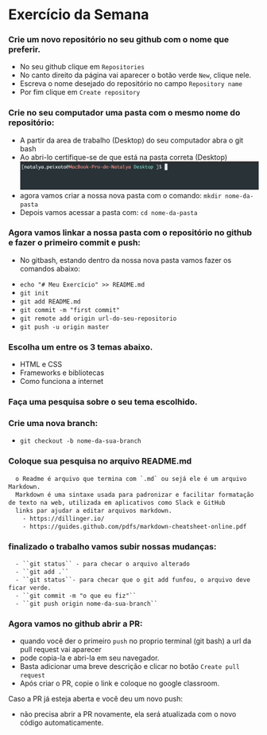 # Exercício da Semana

### Crie um novo repositório no seu github com o nome que preferir.
  - No seu github clique em `Repositories`
  - No canto direito da página vai aparecer o botão verde `New`, clique nele.
  - Escreva o nome desejado do repositório no campo `Repository name`
  - Por fim clique em `Create repository`

### Crie no seu computador uma pasta com o mesmo nome do repositório:
 - A partir da area de trabalho (Desktop) do seu computador abra o git bash
 - Ao abri-lo certifique-se de que está na pasta correta (Desktop)
 ![terminal](terminal.png)
 - agora vamos criar a nossa nova pasta com o comando: `mkdir nome-da-pasta`
 - Depois vamos acessar a pasta com: `cd nome-da-pasta`

### Agora vamos linkar a nossa pasta com o repositório no github e fazer o primeiro commit e push:
 - No gitbash, estando dentro da nossa nova pasta vamos fazer os comandos abaixo:

* `echo "# Meu Exercício" >> README.md`
* `git init`
* `git add README.md`
* `git commit -m "first commit"`
* `git remote add origin url-do-seu-repositorio`
* `git push -u origin master`

### Escolha um entre os 3 temas abaixo.

- HTML e CSS
- Frameworks e bibliotecas
- Como funciona a internet

### Faça uma pesquisa sobre o seu tema escolhido.

### Crie uma nova branch:
  - ``git checkout -b nome-da-sua-branch``

### Coloque sua pesquisa no arquivo README.md
      o Readme é arquivo que termina com `.md` ou sejá ele é um arquivo Markdown.
      Markdown é uma sintaxe usada para padronizar e facilitar formatação de texto na web, utilizada em aplicativos como Slack e GitHub
      links par ajudar a editar arquivos markdown.
        - https://dillinger.io/
        - https://guides.github.com/pdfs/markdown-cheatsheet-online.pdf

### finalizado o trabalho vamos subir nossas mudanças:
      - ``git status`` - para checar o arquivo alterado
      - ``git add .``
      - ``git status``- para checar que o git add funfou, o arquivo deve ficar verde.
      - ``git commit -m "o que eu fiz"``
      - ``git push origin nome-da-sua-branch``

### Agora vamos no github abrir a PR:
  - quando você der o primeiro `push` no proprio terminal (git bash) a url da pull request vai aparecer
  - pode copia-la e abri-la em seu navegador.
  - Basta adicionar uma breve descrição e clicar no botão `Create pull request`
  - Após criar o PR, copie o link e coloque no google classroom.

Caso a PR já esteja aberta e você deu um novo push:
  - não precisa abrir a PR novamente, ela será atualizada com o novo código automaticamente.
